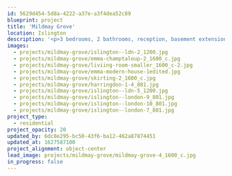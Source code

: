 ```yaml
---
id: 5629d454-5d8a-4222-a37e-a3f4dea52c89
blueprint: project
title: 'Mildmay Grove'
location: Islington
description: '<p>3 bedrooms, 2 bathrooms, reception, basement extension <br>a serene space, earthy decor in a peaceful palette: home to a healer - Mildmay Grove, Islington, London</p><p>photography: <a target="_blank" href="http://www.genevievelutkinstudio.com/">genevieve lutkin</a></p>'
images:
  - projects/mildmay-grove/islington--ldn-2_1200.jpg
  - projects/mildmay-grove/emma-champtaloup-2_1600_c.jpg
  - projects/mildmay-grove/liviing-room-smaller_1600_c-2.jpg
  - projects/mildmay-grove/emma-modern-house-1edited.jpg
  - projects/mildmay-grove/skirting-2_1600_c.jpg
  - projects/mildmay-grove/harringdon-1-4_801.jpg
  - projects/mildmay-grove/islington--ldn-5_1200.jpg
  - projects/mildmay-grove/islington--london-9_801.jpg
  - projects/mildmay-grove/islington--london-10_801.jpg
  - projects/mildmay-grove/islington--london-7_801.jpg
project_type:
  - residential
project_opacity: 20
updated_by: 6dc8e295-bc50-43f6-ba12-462a87874451
updated_at: 1627587100
project_alignment: object-center
lead_image: projects/mildmay-grove/mildmay-grove-4_1600_c.jpg
in_progress: false
---
```

